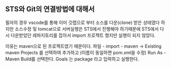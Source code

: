 ## STS와 Git의 연결방법에 대해서

필자의 경우 vscode를 통해 이미 깃랩으로 부터 소스를 다운(clone) 받은 상태였다
하지만 소스수정 및 tomcat으로 서버실행은 STS에서 진행해야 하기때문에 STS에서 다시 다운받았던 레파지토리를 잡아서
import 프로젝트 했지만 실행이 되지 않았다.

이유는 maven으로 된 프로젝트였기 때문이다.
파일 - import - maven -> Existing maven Projects 를 선택하여 추가하고 (이름이 동일하면 pom.xml을 수정)
Run As - Maven Build를 선택한다. 
Goals 는 package 라고 입력하고 실행한다.

